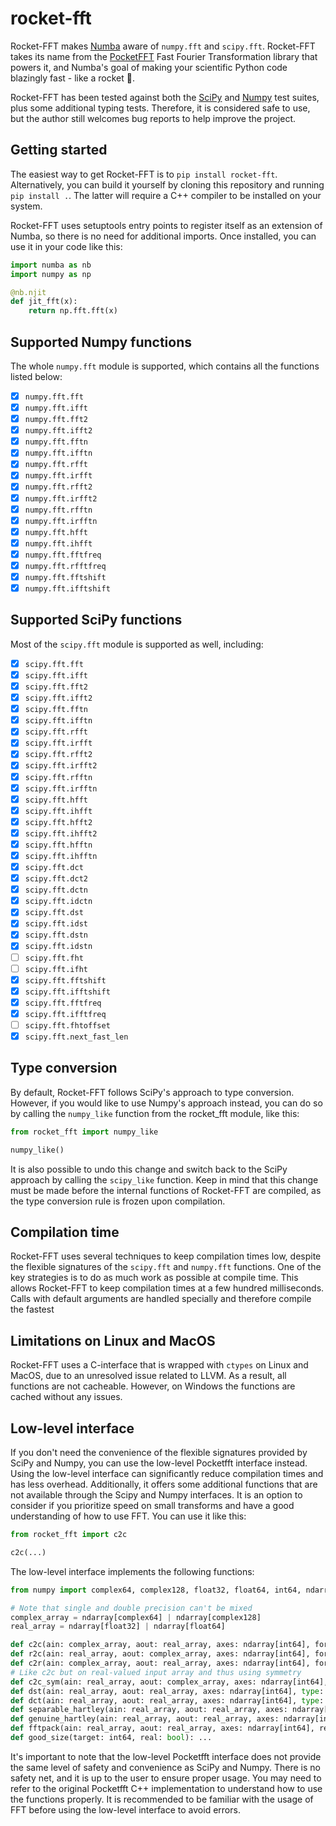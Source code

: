 # rocket-fft

Rocket-FFT makes [Numba](https://numba.pydata.org/) aware of `numpy.fft` and `scipy.fft`. Rocket-FFT takes its name from the [PocketFFT](https://github.com/hayguen/pocketfft) Fast Fourier Transformation library that powers it, and Numba's goal of making your scientific Python code blazingly fast - like a rocket 🚀.

Rocket-FFT has been tested against both the [SciPy](https://scipy.org/) and [Numpy](https://numpy.org/) test suites, plus some additional typing tests. Therefore, it is considered safe to use, but the author still welcomes bug reports to help improve the project. 

## Getting started

The easiest way to get Rocket-FFT is to `pip install rocket-fft`. Alternatively, you can build it yourself by cloning this repository and running `pip install .`. The latter will require a C++ compiler to be installed on your system.

Rocket-FFT uses setuptools entry points to register itself as an extension of Numba, so there is no need for additional imports. Once installed, you can use it in your code like this:

```python
import numba as nb
import numpy as np

@nb.njit
def jit_fft(x):
    return np.fft.fft(x)
```

## Supported Numpy functions

The whole `numpy.fft` module is supported, which contains all the functions listed below:

- [x] `numpy.fft.fft`
- [x] `numpy.fft.ifft`
- [x] `numpy.fft.fft2`
- [x] `numpy.fft.ifft2`
- [x] `numpy.fft.fftn`
- [x] `numpy.fft.ifftn`
- [x] `numpy.fft.rfft`
- [x] `numpy.fft.irfft`
- [x] `numpy.fft.rfft2`
- [x] `numpy.fft.irfft2`
- [x] `numpy.fft.rfftn`
- [x] `numpy.fft.irfftn`
- [x] `numpy.fft.hfft`
- [x] `numpy.fft.ihfft`
- [x] `numpy.fft.fftfreq`
- [x] `numpy.fft.rfftfreq`
- [x] `numpy.fft.fftshift`
- [x] `numpy.fft.ifftshift`

## Supported SciPy functions

Most of the `scipy.fft` module is supported as well, including:

- [x] `scipy.fft.fft`
- [x] `scipy.fft.ifft`
- [x] `scipy.fft.fft2`
- [x] `scipy.fft.ifft2`
- [x] `scipy.fft.fftn`
- [x] `scipy.fft.ifftn`
- [x] `scipy.fft.rfft`
- [x] `scipy.fft.irfft`
- [x] `scipy.fft.rfft2`
- [x] `scipy.fft.irfft2`
- [x] `scipy.fft.rfftn`
- [x] `scipy.fft.irfftn`
- [x] `scipy.fft.hfft`
- [x] `scipy.fft.ihfft`
- [x] `scipy.fft.hfft2`
- [x] `scipy.fft.ihfft2`
- [x] `scipy.fft.hfftn`
- [x] `scipy.fft.ihfftn`
- [x] `scipy.fft.dct`
- [x] `scipy.fft.dct2`
- [x] `scipy.fft.dctn`
- [x] `scipy.fft.idctn`
- [x] `scipy.fft.dst`
- [x] `scipy.fft.idst`
- [x] `scipy.fft.dstn`
- [x] `scipy.fft.idstn`
- [ ] `scipy.fft.fht`
- [ ] `scipy.fft.ifht`
- [x] `scipy.fft.fftshift`
- [x] `scipy.fft.ifftshift`
- [x] `scipy.fft.fftfreq`
- [x] `scipy.fft.ifftfreq`
- [ ] `scipy.fft.fhtoffset`
- [x] `scipy.fft.next_fast_len`

## Type conversion

By default, Rocket-FFT follows SciPy's approach to type conversion. However, if you would like to use Numpy's approach instead, you can do so by calling the `numpy_like` function from the rocket_fft module, like this:

```python
from rocket_fft import numpy_like

numpy_like()
```

It is also possible to undo this change and switch back to the SciPy approach by calling the `scipy_like` function. Keep in mind that this change must be made before the internal functions of Rocket-FFT are compiled, as the type conversion rule is frozen upon compilation.

## Compilation time

Rocket-FFT uses several techniques to keep compilation times low, despite the flexible signatures of the `scipy.fft` and `numpy.fft` functions. One of the key strategies is to do as much work as possible at compile time. This allows Rocket-FFT to keep compilation times at a few hundred milliseconds. Calls with default arguments are handled specially and therefore compile the fastest

## Limitations on Linux and MacOS

Rocket-FFT uses a C-interface that is wrapped with `ctypes` on Linux and MacOS, due to an unresolved issue related to LLVM. As a result, all functions are not cacheable. However, on Windows the functions are cached without any issues.

## Low-level interface

If you don't need the convenience of the flexible signatures provided by SciPy and Numpy, you can use the low-level Pocketfft interface instead. Using the low-level interface can significantly reduce compilation times and has less overhead. Additionally, it offers some additional functions that are not available through the Scipy and Numpy interfaces. It is an option to consider if you prioritize speed on small transforms and have a good understanding of how to use FFT. You can use it like this:

```python
from rocket_fft import c2c

c2c(...)
```

The low-level interface implements the following functions:

```python
from numpy import complex64, complex128, float32, float64, int64, ndarray

# Note that single and double precision can't be mixed
complex_array = ndarray[complex64] | ndarray[complex128]
real_array = ndarray[float32] | ndarray[float64]

def c2c(ain: complex_array, aout: real_array, axes: ndarray[int64], forward: bool, fct: float64, nthreads: int64): ...
def r2c(ain: real_array, aout: complex_array, axes: ndarray[int64], forward: bool, fct: float64, nthreads: int64): ...
def c2r(ain: complex_array, aout: real_array, axes: ndarray[int64], forward: bool, fct: float64, nthreads: int64): ...
# Like c2c but on real-valued input array and thus using symmetry
def c2c_sym(ain: real_array, aout: complex_array, axes: ndarray[int64], forward: bool, fct: float64, nthreads: int64): ...
def dst(ain: real_array, aout: real_array, axes: ndarray[int64], type: int64, fct: float64, ortho: bool, nthreads: int64): ...
def dct(ain: real_array, aout: real_array, axes: ndarray[int64], type: int64, fct: float64, ortho: bool, nthreads: int64): ...
def separable_hartley(ain: real_array, aout: real_array, axes: ndarray[int64], fct: float64, nthreads: int64): ...
def genuine_hartley(ain: real_array, aout: real_array, axes: ndarray[int64], fct: float64, nthreads: int64): ...
def fftpack(ain: real_array, aout: real_array, axes: ndarray[int64], real2hermitian: bool, forward: bool, fct: float64, nthreads: int64): ...
def good_size(target: int64, real: bool): ...
```

It's important to note that the low-level Pocketfft interface does not provide the same level of safety and convenience as SciPy and Numpy. There is no safety net, and it is up to the user to ensure proper usage. You may need to refer to the original Pocketfft C++ implementation to understand how to use the functions properly. It is recommended to be familiar with the usage of FFT before using the low-level interface to avoid errors.
